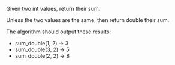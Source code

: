 Given two int values, return their sum.

Unless the two values are the same, then return double their sum.

The algorithm should output these results:
- sum_double(1, 2) → 3
- sum_double(3, 2) → 5
- sum_double(2, 2) → 8
